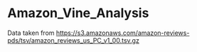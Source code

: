 # Amazon_Vine_Analysis



Data taken from 
https://s3.amazonaws.com/amazon-reviews-pds/tsv/amazon_reviews_us_PC_v1_00.tsv.gz

